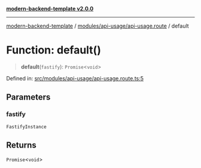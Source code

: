 [**modern-backend-template v2.0.0**](../../../../README.md)

***

[modern-backend-template](../../../../modules.md) / [modules/api-usage/api-usage.route](../README.md) / default

# Function: default()

> **default**(`fastify`): `Promise`\<`void`\>

Defined in: [src/modules/api-usage/api-usage.route.ts:5](https://github.com/maemreyo/saas-4cus-nodejs/blob/1a77de11cd6eaefe66c31c7f5de281673fc25ce5/src/modules/api-usage/api-usage.route.ts#L5)

## Parameters

### fastify

`FastifyInstance`

## Returns

`Promise`\<`void`\>

